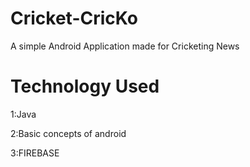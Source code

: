 # Cricket-CricKo
A simple  Android Application made for Cricketing News

# Technology Used
1:Java

2:Basic concepts of android 

3:FIREBASE 


